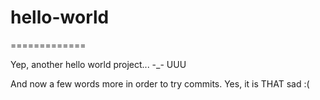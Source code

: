 # hello-world
=============

Yep, another hello world project... -_- UUU

And now a few words more in order to try commits. Yes, it is THAT sad :(
